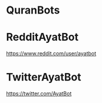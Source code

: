 # QuranBots

# RedditAyatBot
https://www.reddit.com/user/ayatbot  

# TwitterAyatBot
https://twitter.com/AyatBot
